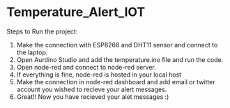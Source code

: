# Temperature_Alert_IOT
Steps to Run the project:

1. Make the connection with ESP8266 and DHT11 sensor and connect to the laptop.
2. Open Aurdino Studio and add the temperature.ino file and run the code.
3. Open node-red and connect to node-red server.
4. If everything is fine, node-red is hosted in your local host
5. Make the connection in node-red dashboard and add email or twitter account you wished to recieve your alert messages.
6. Great!! Now you have recieved your alet messages :) 
